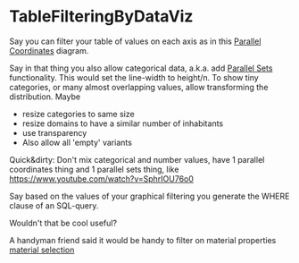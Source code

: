 # TableFilteringByDataViz

Say you can filter your table of values on each axis as in this [Parallel Coordinates](https://plotly.com/python/parallel-coordinates-plot/) diagram.

Say in that thing you also allow categorical data, a.k.a. add [Parallel Sets](https://www.jasondavies.com/parallel-sets/) functionality.
This would set the line-width to height/n.
To show tiny categories, or many almost overlapping values, allow transforming the distribution. Maybe 
- resize categories to same size
- resize domains to have a similar number of inhabitants
- use transparency
- Also allow all 'empty' variants

Quick&dirty: Don't mix categorical and number values, have 1 parallel coordinates thing and 1 parallel sets thing, like https://www.youtube.com/watch?v=SphrIOU76o0

Say based on the values of your graphical filtering you generate the WHERE clause of an SQL-query.

Wouldn't that be cool useful?


A handyman friend said it would be handy to filter on material properties [material selection](https://en.m.wikipedia.org/wiki/Material_selection#Ashby_plots)
